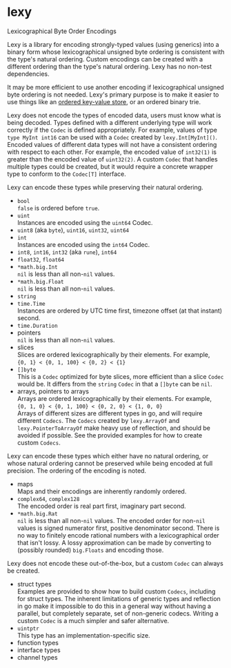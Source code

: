 # lexy

Lexicographical Byte Order Encodings

Lexy is a library for encoding strongly-typed values (using generics) into a binary form whose
lexicographical unsigned byte ordering is consistent with the type's natural ordering.
Custom encodings can be created with a different ordering than the type's natural ordering.
Lexy has no non-test dependencies.

It may be more efficient to use another encoding if lexicographical unsigned byte ordering is not needed.
Lexy's primary purpose is to make it easier to use things like an
[ordered key-value store](https://en.wikipedia.org/wiki/Ordered_Key-Value_Store),
or an ordered binary trie.

Lexy does not encode the types of encoded data, users must know what is being decoded.
Types defined with a different underlying type will work correctly if the `Codec` is defined appropriately.
For example, values of type `type MyInt int16` can be used with a `Codec` created by `lexy.Int[MyInt]()`.
Encoded values of different data types will not have a consistent ordering with respect to each other.
For example, the encoded value of `int32(1)` is greater than the encoded value of `uint32(2)`.
A custom `Codec` that handles multiple types could be created,
but it would require a concrete wrapper type to conform to the `Codec[T]` interface.

Lexy can encode these types while preserving their natural ordering.

* `bool`  
  `false` is ordered before `true`.
* `uint`  
  Instances are encoded using the `uint64` Codec.
* `uint8` (aka `byte`), `uint16`, `uint32`, `uint64`
* `int`  
  Instances are encoded using the `int64` Codec.
* `int8`, `int16`, `int32` (aka `rune`), `int64`
* `float32`, `float64`
* `*math.big.Int`  
  `nil` is less than all non-`nil` values.
* `*math.big.Float`  
  `nil` is less than all non-`nil` values.
* `string`
* `time.Time`  
  Instances are ordered by UTC time first, timezone offset (at that instant) second.
* `time.Duration`
* pointers  
  `nil` is less than all non-`nil` values.
* slices  
  Slices are ordered lexicographically by their elements.
  For example,  
  `{0, 1} < {0, 1, 100} < {0, 2} < {1}`
* `[]byte`  
  This is a `Codec` optimized for byte slices, more efficient than a slice `Codec` would be.
  It differs from the `string` `Codec` in that a `[]byte` can be `nil`.
* arrays, pointers to arrays  
  Arrays are ordered lexicographically by their elements.
  For example,  
  `{0, 1, 0} < {0, 1, 100} < {0, 2, 0} < {1, 0, 0}`  
  Arrays of different sizes are different types in go, and will require different `Codecs`.
  The `Codecs` created by `lexy.ArrayOf` and `lexy.PointerToArrayOf` make heavy use of reflection,
  and should be avoided if possible.
  See the provided examples for how to create custom `Codecs`.

Lexy can encode these types which either have no natural ordering,
or whose natural ordering cannot be preserved while being encoded at full precision.
The ordering of the encoding is noted.

* maps  
  Maps and their encodings are inherently randomly ordered.
* `complex64`, `complex128`  
  The encoded order is real part first, imaginary part second.
* `*math.big.Rat`  
  `nil` is less than all non-`nil` values.
  The encoded order for non-`nil` values is signed numerator first, positive denominator second.
  There is no way to finitely encode rational numbers with a lexicographical order that isn't lossy.
  A lossy approximation can be made by converting to (possibly rounded) `big.Floats` and encoding those.

Lexy does not encode these out-of-the-box, but a custom `Codec` can always be created.

* struct types  
  Examples are provided to show how to build custom `Codecs`, including for struct types.
  The inherent limitations of generic types and reflection in go make it impossible
  to do this in a general way without having a parallel, but completely separate, set of non-generic codecs.
  Writing a custom `Codec` is a much simpler and safer alternative.
* `uintptr`  
  This type has an implementation-specific size.
* function types
* interface types
* channel types

